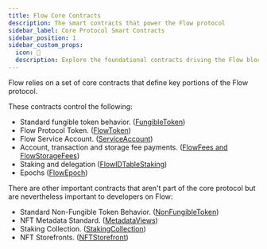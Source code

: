 ```yaml
---
title: Flow Core Contracts
description: The smart contracts that power the Flow protocol
sidebar_label: Core Protocol Smart Contracts
sidebar_position: 1
sidebar_custom_props:
  icon: 📝
  description: Explore the foundational contracts driving the Flow blockchain and learn how to utilize these vital building blocks for your own smart contract development.
---
```


Flow relies on a set of core contracts that define key portions of the
Flow protocol.

These contracts control the following:

- Standard fungible token behavior. ([FungibleToken](./02-fungible-token.md))
- Flow Protocol Token. ([FlowToken](./03-flow-token.md))
- Flow Service Account. ([ServiceAccount](./04-service-account.md))
- Account, transaction and storage fee payments. ([FlowFees and FlowStorageFees](./05-flow-fees.md))
- Staking and delegation ([FlowIDTableStaking](./06-staking-contract-reference.md))
- Epochs ([FlowEpoch](./07-epoch-contract-reference.md))

There are other important contracts that aren't part of the core protocol
but are nevertheless important to developers on Flow:

- Standard Non-Fungible Token Behavior. ([NonFungibleToken](./08-non-fungible-token.md))
- NFT Metadata Standard. ([MetadataViews](./09-nft-metadata.md))
- Staking Collection. ([StakingCollection](./11-staking-collection.md))
- NFT Storefronts. ([NFTStorefront](./10-nft-storefront.md))
